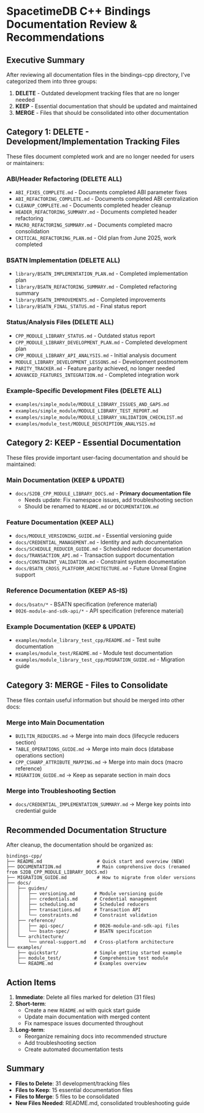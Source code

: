 # SpacetimeDB C++ Bindings Documentation Review & Recommendations

## Executive Summary

After reviewing all documentation files in the bindings-cpp directory, I've categorized them into three groups:
1. **DELETE** - Outdated development tracking files that are no longer needed
2. **KEEP** - Essential documentation that should be updated and maintained
3. **MERGE** - Files that should be consolidated into other documentation

## Category 1: DELETE - Development/Implementation Tracking Files

These files document completed work and are no longer needed for users or maintainers:

### ABI/Header Refactoring (DELETE ALL)
- `ABI_FIXES_COMPLETE.md` - Documents completed ABI parameter fixes
- `ABI_REFACTORING_COMPLETE.md` - Documents completed ABI centralization
- `CLEANUP_COMPLETE.md` - Documents completed header cleanup
- `HEADER_REFACTORING_SUMMARY.md` - Documents completed header refactoring
- `MACRO_REFACTORING_SUMMARY.md` - Documents completed macro consolidation
- `CRITICAL_REFACTORING_PLAN.md` - Old plan from June 2025, work completed

### BSATN Implementation (DELETE ALL)
- `library/BSATN_IMPLEMENTATION_PLAN.md` - Completed implementation plan
- `library/BSATN_REFACTORING_SUMMARY.md` - Completed refactoring summary
- `library/BSATN_IMPROVEMENTS.md` - Completed improvements
- `library/BSATN_FINAL_STATUS.md` - Final status report

### Status/Analysis Files (DELETE ALL)
- `CPP_MODULE_LIBRARY_STATUS.md` - Outdated status report
- `CPP_MODULE_LIBRARY_DEVELOPMENT_PLAN.md` - Completed development plan
- `CPP_MODULE_LIBRARY_API_ANALYSIS.md` - Initial analysis document
- `MODULE_LIBRARY_DEVELOPMENT_LESSONS.md` - Development postmortem
- `PARITY_TRACKER.md` - Feature parity achieved, no longer needed
- `ADVANCED_FEATURES_INTEGRATION.md` - Completed integration work

### Example-Specific Development Files (DELETE ALL)
- `examples/simple_module/MODULE_LIBRARY_ISSUES_AND_GAPS.md`
- `examples/simple_module/MODULE_LIBRARY_TEST_REPORT.md`
- `examples/simple_module/MODULE_LIBRARY_VALIDATION_CHECKLIST.md`
- `examples/module_test/MODULE_DESCRIPTION_ANALYSIS.md`

## Category 2: KEEP - Essential Documentation

These files provide important user-facing documentation and should be maintained:

### Main Documentation (KEEP & UPDATE)
- `docs/S2DB_CPP_MODULE_LIBRARY_DOCS.md` - **Primary documentation file**
  - Needs update: Fix namespace issues, add troubleshooting section
  - Should be renamed to `README.md` or `DOCUMENTATION.md`

### Feature Documentation (KEEP ALL)
- `docs/MODULE_VERSIONING_GUIDE.md` - Essential versioning guide
- `docs/CREDENTIAL_MANAGEMENT.md` - Identity and auth documentation
- `docs/SCHEDULE_REDUCER_GUIDE.md` - Scheduled reducer documentation
- `docs/TRANSACTION_API.md` - Transaction support documentation
- `docs/CONSTRAINT_VALIDATION.md` - Constraint system documentation
- `docs/BSATN_CROSS_PLATFORM_ARCHITECTURE.md` - Future Unreal Engine support

### Reference Documentation (KEEP AS-IS)
- `docs/bsatn/*` - BSATN specification (reference material)
- `0026-module-and-sdk-api/*` - API specification (reference material)

### Example Documentation (KEEP & UPDATE)
- `examples/module_library_test_cpp/README.md` - Test suite documentation
- `examples/module_test/README.md` - Module test documentation
- `examples/module_library_test_cpp/MIGRATION_GUIDE.md` - Migration guide

## Category 3: MERGE - Files to Consolidate

These files contain useful information but should be merged into other docs:

### Merge into Main Documentation
- `BUILTIN_REDUCERS.md` → Merge into main docs (lifecycle reducers section)
- `TABLE_OPERATIONS_GUIDE.md` → Merge into main docs (database operations section)
- `CPP_CSHARP_ATTRIBUTE_MAPPING.md` → Merge into main docs (macro reference)
- `MIGRATION_GUIDE.md` → Keep as separate section in main docs

### Merge into Troubleshooting Section
- `docs/CREDENTIAL_IMPLEMENTATION_SUMMARY.md` → Merge key points into credential guide

## Recommended Documentation Structure

After cleanup, the documentation should be organized as:

```
bindings-cpp/
├── README.md                    # Quick start and overview (NEW)
├── DOCUMENTATION.md             # Main comprehensive docs (renamed from S2DB_CPP_MODULE_LIBRARY_DOCS.md)
├── MIGRATION_GUIDE.md           # How to migrate from older versions
├── docs/
│   ├── guides/
│   │   ├── versioning.md       # Module versioning guide
│   │   ├── credentials.md      # Credential management
│   │   ├── scheduling.md       # Scheduled reducers
│   │   ├── transactions.md     # Transaction API
│   │   └── constraints.md      # Constraint validation
│   ├── reference/
│   │   ├── api-spec/           # 0026-module-and-sdk-api files
│   │   └── bsatn-spec/         # BSATN specification
│   └── architecture/
│       └── unreal-support.md   # Cross-platform architecture
└── examples/
    ├── quickstart/             # Simple getting started example
    ├── module_test/            # Comprehensive test module
    └── README.md               # Examples overview
```

## Action Items

1. **Immediate**: Delete all files marked for deletion (31 files)
2. **Short-term**: 
   - Create a new `README.md` with quick start guide
   - Update main documentation with merged content
   - Fix namespace issues documented throughout
3. **Long-term**:
   - Reorganize remaining docs into recommended structure
   - Add troubleshooting section
   - Create automated documentation tests

## Summary

- **Files to Delete**: 31 development/tracking files
- **Files to Keep**: 15 essential documentation files  
- **Files to Merge**: 5 files to be consolidated
- **New Files Needed**: README.md, consolidated troubleshooting guide
